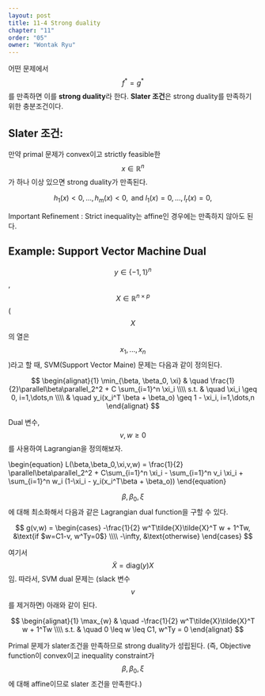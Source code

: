 ```yaml
---
layout: post
title: 11-4 Strong duality
chapter: "11"
order: "05"
owner: "Wontak Ryu"
---
```


어떤 문제에서 $$f^* = g^*$$를 만족하면 이를 **strong duality**라 한다. **Slater 조건**은 strong duality를  만족하기 위한 충분조건이다. 

## Slater 조건: 
만약 primal 문제가 convex이고  strictly feasible한 $$x \in \mathbb{R}^n$$가 하나 이상 있으면 strong duality가 만족된다.
>
$$
\begin{equation}
h_1(x)<0,\dots,h_m(x)<0, \text{ and } l_1(x) = 0,\dots,l_r(x) = 0,
\end{equation}
$$

Important Refinement : Strict inequality는 affine인 경우에는 만족하지 않아도 된다.
## Example: Support Vector Machine Dual 
$$y \in \{-1,1\}^n$$, $$X \in \mathbb{R}^{n \times p}$$ ($$X$$의 열은 $$x_1, ..., x_n$$)라고 할 때, SVM(Support Vector Maine) 문제는 다음과 같이 정의된다.

>
$$
\begin{alignat}{1}
\min_{\beta, \beta_0, \xi} & \quad \frac{1}{2}\parallel\beta\parallel_2^2 + C \sum_{i=1}^n \xi_i   \\\\
                                  s.t. & \quad \xi_i \geq 0, i=1,\dots,n   \\\\
                                       & \quad y_i(x_i^T \beta + \beta_o) \geq 1 - \xi_i, i=1,\dots,n
\end{alignat}
$$

Dual 변수, $$v, w \geq 0$$를 사용하여 Lagrangian을 정의해보자.
>
\begin{equation}
L(\beta,\beta_0,\xi,v,w) = \frac{1}{2} \parallel\beta\parallel\_2^2 + C\sum_{i=1}^n \xi_i - \sum_{i=1}^n v_i \xi_i +  \sum_{i=1}^n w_i (1-\xi_i - y_i(x_i^T\beta + \beta_o))
\end{equation}


$$\beta, \beta_0, \xi$$에 대해 최소화해서 다음과 같은 Lagrangian dual function을 구할 수 있다.
>
$$
g(v,w) = 
\begin{cases}
-\frac{1}{2} w^T\tilde{X}\tilde{X}^T w +  1^Tw, &\text{if $w=C1-v, w^Ty=0$} \\\\
-\infty, &\text{otherwise}
\end{cases}
$$

여기서 $$\tilde{X}=\text{diag}(y) X$$임. 따라서, SVM dual 문제는 (slack 변수 $$v$$를 제거하면) 아래와 같이 된다. 
>
$$
\begin{alignat}{1}
\max_{w}  & \quad -\frac{1}{2} w^T\tilde{X}\tilde{X}^T w +  1^Tw \\\\
     s.t. &  \quad 0 \leq w \leq C1, w^Ty = 0
\end{alignat}
$$

Primal 문제가 slater조건을 만족하므로 strong duality가 성립된다. (즉, Objective function이 convex이고 inequality constraint가 $$\beta, \beta_0, \xi$$에 대해 affine이므로 slater 조건을 만족한다.)



